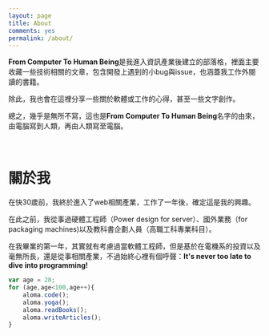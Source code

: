```yaml
---
layout: page
title: About
comments: yes
permalink: /about/
---
```


**From Computer To Human Being**是我進入資訊產業後建立的部落格，裡面主要收藏一些技術相關的文章，包含開發上遇到的小bug與issue，也涵蓋我工作外閱讀的書籍。

除此，我也會在這裡分享一些關於軟體或工作的心得，甚至一些文字創作。

總之，幾乎是無所不寫，這也是**From Computer To Human Being**名字的由來，由電腦寫到人類，再由人類寫至電腦。  
<br/>
<br/>
# 關於我

在快30歲前，我終於進入了web相關產業，工作了一年後，確定這是我的興趣。

在此之前，我從事過硬體工程師（Power design for server）、國外業務（for packaging machines)以及教科書企劃人員（高職工科專業科目）。

在我畢業的第一年，其實就有考慮過當軟體工程師，但是基於在電機系的投資以及毫無所長，還是從事相關產業，不過始終心裡有個呼聲：**It's never too late to dive into programming!**

```javascript
var age = 28;
for (age,age<100,age++){
	aloma.code();
	aloma.yoga();
	aloma.readBooks();
	aloma.writeArticles();
}
```
